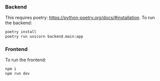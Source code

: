 ### Backend

This requires poetry: https://python-poetry.org/docs/#installation.
To run the backend:

```sh
poetry install
poetry run uvicorn backend.main:app
```

### Frontend

To run the frontend:

```sh
npm i
npm run dev
```
